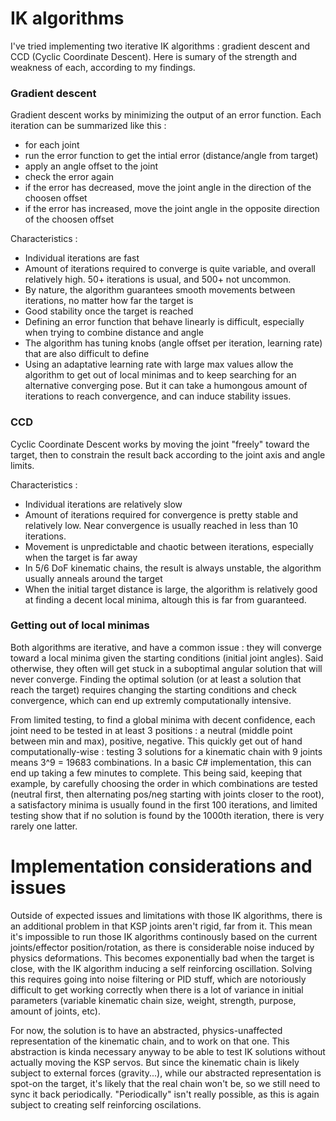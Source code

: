 # IK algorithms

I've tried implementing two iterative IK algorithms : gradient descent and CCD (Cyclic Coordinate Descent). 
Here is sumary of the strength and weakness of each, according to my findings.



### Gradient descent

Gradient descent works by minimizing the output of an error function. Each iteration can be summarized like this : 
- for each joint
- run the error function to get the intial error (distance/angle from target)
- apply an angle offset to the joint
- check the error again
- if the error has decreased, move the joint angle in the direction of the choosen offset
- if the error has increased, move the joint angle in the opposite direction of the choosen offset

Characteristics :

- Individual iterations are fast
- Amount of iterations required to converge is quite variable, and overall relatively high. 50+ iterations is usual, and 500+ not uncommon.
- By nature, the algorithm guarantees smooth movements between iterations, no matter how far the target is
- Good stability once the target is reached
- Defining an error function that behave linearly is difficult, especially when trying to combine distance and angle
- The algorithm has tuning knobs (angle offset per iteration, learning rate) that are also difficult to define
- Using an adaptative learning rate with large max values allow the algorithm to get out of local minimas and to keep searching for an alternative converging pose. But it can take a humongous amount of iterations to reach convergence, and can induce stability issues.

### CCD

Cyclic Coordinate Descent works by moving the joint "freely" toward the target, then to constrain the result back according to the joint axis and angle limits.

Characteristics :
- Individual iterations are relatively slow
- Amount of iterations required for convergence is pretty stable and relatively low. Near convergence is usually reached in less than 10 iterations.
- Movement is unpredictable and chaotic between iterations, especially when the target is far away
- In 5/6 DoF kinematic chains, the result is always unstable, the algorithm usually anneals around the target
- When the initial target distance is large, the algorithm is relatively good at finding a decent local minima, altough this is far from guaranteed.


### Getting out of local minimas

Both algorithms are iterative, and have a common issue : they will converge toward a local minima given the starting conditions (initial joint angles). Said otherwise, they often will get stuck in a suboptimal angular solution that will never converge. Finding the optimal solution (or at least a solution that reach the target) requires changing the starting conditions and check convergence, which can end up extremly computationally intensive.

From limited testing, to find a global minima with decent confidence, each joint need to be tested in at least 3 positions : a neutral (middle point between min and max), positive, negative. This quickly get out of hand computationally-wise : testing 3 solutions for a kinematic chain with 9 joints means 3^9 = 19683 combinations. In a basic C# implementation, this can end up taking a few minutes to complete. This being said, keeping that example, by carefully choosing the order in which combinations are tested (neutral first, then alternating pos/neg starting with joints closer to the root), a satisfactory minima is usually found in the first 100 iterations, and limited testing show that if no solution is found by the 1000th iteration, there is very rarely one latter.

# Implementation considerations and issues

Outside of expected issues and limitations with those IK algorithms, there is an additional problem in that KSP joints aren't rigid, far from it.
This mean it's impossible to run those IK algorithms continously based on the current joints/effector position/rotation, as there is considerable noise induced by physics deformations. This becomes exponentially bad when the target is close, with the IK algorithm inducing a self reinforcing oscillation. Solving this requires going into noise filtering or PID stuff, which are notoriously difficult to get working correctly when there is a lot of variance in initial parameters (variable kinematic chain size, weight, strength, purpose, amount of joints, etc).

For now, the solution is to have an abstracted, physics-unaffected representation of the kinematic chain, and to work on that one. This abstraction is kinda necessary anyway to be able to test IK solutions without actually moving the KSP servos. But since the kinematic chain is likely subject to external forces (gravity...), while our abstracted representation is spot-on the target, it's likely that the real chain won't be, so we still need to sync it back periodically. "Periodically" isn't really possible, as this is again subject to creating self reinforcing oscilations.